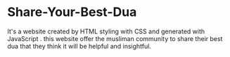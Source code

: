 # Share-Your-Best-Dua
It's a website created by HTML styling with CSS and generated with JavaScript . this website offer the musliman community to share their best dua that they think it will be helpful and insightful.
